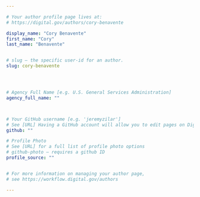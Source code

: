 ```yaml
---

# Your author profile page lives at:
# https://digital.gov/authors/cory-benavente

display_name: "Cory Benavente"
first_name: "Cory"
last_name: "Benavente"


# slug — the specific user-id for an author.
slug: cory-benavente




# Agency Full Name [e.g. U.S. General Services Administration]
agency_full_name: ""



# Your GitHub username [e.g. 'jeremyzilar']
# See [URL] Having a GitHub account will allow you to edit pages on DigitalGov. The image used in your GitHub account can also be used to populate your digital.gov profile photo.
github: ""

# Profile Photo
# See [URL] for a full list of profile photo options
# github-photo — requires a github ID
profile_source: ""


# For more information on managing your author page,
# see https://workflow.digital.gov/authors

---
```


